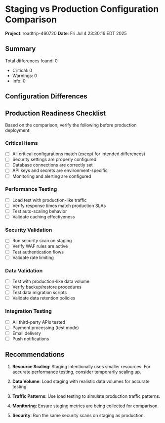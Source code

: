 
# Staging vs Production Configuration Comparison

**Project**: roadtrip-460720
**Date**: Fri Jul  4 23:30:16 EDT 2025

## Summary

Total differences found: 0
- Critical: 0
- Warnings: 0
- Info: 0

## Configuration Differences


## Production Readiness Checklist

Based on the comparison, verify the following before production deployment:

### Critical Items
- [ ] All critical configurations match (except for intended differences)
- [ ] Security settings are properly configured
- [ ] Database connections are correctly set
- [ ] API keys and secrets are environment-specific
- [ ] Monitoring and alerting are configured

### Performance Testing
- [ ] Load test with production-like traffic
- [ ] Verify response times match production SLAs
- [ ] Test auto-scaling behavior
- [ ] Validate caching effectiveness

### Security Validation
- [ ] Run security scan on staging
- [ ] Verify WAF rules are active
- [ ] Test authentication flows
- [ ] Validate rate limiting

### Data Validation
- [ ] Test with production-like data volume
- [ ] Verify backup/restore procedures
- [ ] Test data migration scripts
- [ ] Validate data retention policies

### Integration Testing
- [ ] All third-party APIs tested
- [ ] Payment processing (test mode)
- [ ] Email delivery
- [ ] Push notifications

## Recommendations

1. **Resource Scaling**: Staging intentionally uses smaller resources. For accurate performance testing, consider temporarily scaling up.

2. **Data Volume**: Load staging with realistic data volumes for accurate testing.

3. **Traffic Patterns**: Use load testing to simulate production traffic patterns.

4. **Monitoring**: Ensure staging metrics are being collected for comparison.

5. **Security**: Run the same security scans on staging as production.
